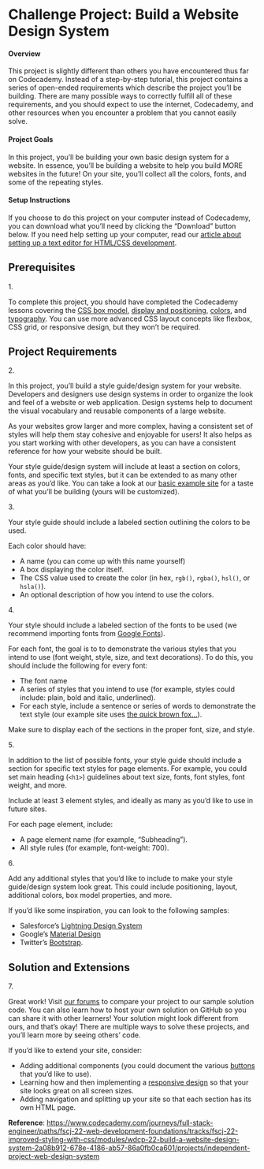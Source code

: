 # Challenge Project: Build a Website Design System

#### Overview

This project is slightly different than others you have encountered thus
far on Codecademy. Instead of a step-by-step tutorial, this project
contains a series of open-ended requirements which describe the project
you’ll be building. There are many possible ways to correctly fulfill
all of these requirements, and you should expect to use the internet,
Codecademy, and other resources when you encounter a problem that you
cannot easily solve.

#### Project Goals

In this project, you’ll be building your own basic design system for a
website. In essence, you’ll be building a website to help you build MORE
websites in the future! On your site, you’ll collect all the colors,
fonts, and some of the repeating styles.

#### Setup Instructions

If you choose to do this project on your computer instead of Codecademy,
you can download what you’ll need by clicking the “Download” button
below. If you need help setting up your computer, read our
<a href="https://www.codecademy.com/articles/visual-studio-code"
class="e14vpv2g1 gamut-xro1w8-ResetElement-Anchor-AnchorBase e1bhhzie0"
target="_blank">article about setting up a text editor for HTML/CSS
development</a>.

## Prerequisites

1\.

To complete this project, you should have completed the Codecademy
lessons covering the <a
href="https://www.codecademy.com/courses/learn-css/lessons/box-model-intro"
class="e14vpv2g1 gamut-xro1w8-ResetElement-Anchor-AnchorBase e1bhhzie0"
target="_blank">CSS box model</a>, <a
href="https://www.codecademy.com/courses/learn-css/lessons/css-display-positioning"
class="e14vpv2g1 gamut-xro1w8-ResetElement-Anchor-AnchorBase e1bhhzie0"
target="_blank">display and positioning</a>,
<a href="https://www.codecademy.com/courses/learn-css/lessons/color"
class="e14vpv2g1 gamut-xro1w8-ResetElement-Anchor-AnchorBase e1bhhzie0"
target="_blank">colors</a>, and <a
href="https://www.codecademy.com/courses/learn-css/lessons/css-typography"
class="e14vpv2g1 gamut-xro1w8-ResetElement-Anchor-AnchorBase e1bhhzie0"
target="_blank">typography</a>. You can use more advanced CSS layout
concepts like flexbox, CSS grid, or responsive design, but they won’t be
required.

## Project Requirements

2\.

In this project, you’ll build a style guide/design system for your
website. Developers and designers use design systems in order to
organize the look and feel of a website or web application. Design
systems help to document the visual vocabulary and reusable components
of a large website.

As your websites grow larger and more complex, having a consistent set
of styles will help them stay cohesive and enjoyable for users! It also
helps as you start working with other developers, as you can have a
consistent reference for how your website should be built.

Your style guide/design system will include at least a section on
colors, fonts, and specific text styles, but it can be extended to as
many other areas as you’d like. You can take a look at our <a
href="https://content.codecademy.com/PRO/independent-practice-projects/website-design-system/example/index.html"
class="e14vpv2g1 gamut-xro1w8-ResetElement-Anchor-AnchorBase e1bhhzie0"
target="_blank" rel="noopener">basic example site</a> for a taste of
what you’ll be building (yours will be customized).

3\.

Your style guide should include a labeled section outlining the colors
to be used.

Each color should have:

- A name (you can come up with this name yourself)
- A box displaying the color itself.
- The CSS value used to create the color (in hex, `rgb()`, `rgba()`,
  `hsl()`, or `hsla()`).
- An optional description of how you intend to use the colors.

4\.

Your style should include a labeled section of the fonts to be used (we
recommend importing fonts from <a href="https://fonts.google.com/"
class="e14vpv2g1 gamut-xro1w8-ResetElement-Anchor-AnchorBase e1bhhzie0"
target="_blank" rel="noopener">Google Fonts</a>).

For each font, the goal is to to demonstrate the various styles that you
intend to use (font weight, style, size, and text decorations). To do
this, you should include the following for every font:

- The font name
- A series of styles that you intend to use (for example, styles could
  include: plain, bold and italic, underlined).
- For each style, include a sentence or series of words to demonstrate
  the text style (our example site uses <a
  href="https://en.wikipedia.org/wiki/The_quick_brown_fox_jumps_over_the_lazy_dog"
  class="e14vpv2g1 gamut-xro1w8-ResetElement-Anchor-AnchorBase e1bhhzie0"
  target="_blank" rel="noopener">the quick brown fox…</a>).

Make sure to display each of the sections in the proper font, size, and
style.

5\.

In addition to the list of possible fonts, your style guide should
include a section for specific text styles for page elements. For
example, you could set main heading (`<h1>`) guidelines about text size,
fonts, font styles, font weight, and more.

Include at least 3 element styles, and ideally as many as you’d like to
use in future sites.

For each page element, include:

- A page element name (for example, “Subheading”).
- All style rules (for example, font-weight: 700).

6\.

Add any additional styles that you’d like to include to make your style
guide/design system look great. This could include positioning, layout,
additional colors, box model properties, and more.

If you’d like some inspiration, you can look to the following samples:

- Salesforce’s
  <a href="https://lightningdesignsystem.com/utilities/text/"
  class="e14vpv2g1 gamut-xro1w8-ResetElement-Anchor-AnchorBase e1bhhzie0"
  target="_blank" rel="noopener">Lightning Design System</a>
- Google’s <a href="https://material.io/design/"
  class="e14vpv2g1 gamut-xro1w8-ResetElement-Anchor-AnchorBase e1bhhzie0"
  target="_blank" rel="noopener">Material Design</a>
- Twitter’s <a href="https://getbootstrap.com/"
  class="e14vpv2g1 gamut-xro1w8-ResetElement-Anchor-AnchorBase e1bhhzie0"
  target="_blank" rel="noopener">Bootstrap</a>.

## Solution and Extensions

7\.

Great work! Visit <a
href="https://discuss.codecademy.com/t/build-a-website-style-guide-challenge-project-html-css/462395"
class="e14vpv2g1 gamut-xro1w8-ResetElement-Anchor-AnchorBase e1bhhzie0"
target="_blank" rel="noopener">our forums</a> to compare your project to
our sample solution code. You can also learn how to host your own
solution on GitHub so you can share it with other learners! Your
solution might look different from ours, and that’s okay! There are
multiple ways to solve these projects, and you’ll learn more by seeing
others’ code.

If you’d like to extend your site, consider:

- Adding additional components (you could document the various
  <a href="https://getbootstrap.com/docs/4.0/components/buttons/"
  class="e14vpv2g1 gamut-xro1w8-ResetElement-Anchor-AnchorBase e1bhhzie0"
  target="_blank" rel="noopener">buttons</a> that you’d like to use).
- Learning how and then implementing a
  <a href="https://www.codecademy.com/learn/learn-responsive-design"
  class="e14vpv2g1 gamut-xro1w8-ResetElement-Anchor-AnchorBase e1bhhzie0"
  target="_blank">responsive design</a> so that your site looks great on
  all screen sizes.
- Adding navigation and splitting up your site so that each section has
  its own HTML page.

**Reference**: https://www.codecademy.com/journeys/full-stack-engineer/paths/fscj-22-web-development-foundations/tracks/fscj-22-improved-styling-with-css/modules/wdcp-22-build-a-website-design-system-2a08b912-678e-4186-ab57-86a0fb0ca601/projects/independent-project-web-design-system
